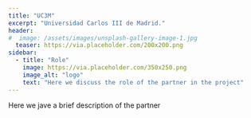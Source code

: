 ```yaml
---
title: "UC3M"
excerpt: "Universidad Carlos III de Madrid."
header:
#  image: /assets/images/unsplash-gallery-image-1.jpg
  teaser: https://via.placeholder.com/200x200.png
sidebar:
  - title: "Role"
    image: https://via.placeholder.com/350x250.png
    image_alt: "logo"
    text: "Here we discuss the role of the partner in the project"
---
```


Here we jave a brief description of the partner